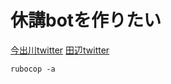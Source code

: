 # 休講botを作りたい

[今出川twitter](https://twitter.com/kyuko_imadegawa)
[田辺twitter](https://twitter.com/kyuko_tanabe)


```
rubocop -a
```
